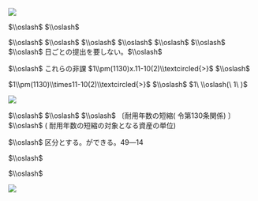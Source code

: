 ![](https://www.nta.go.jp/tmp/31845d78-3a82-4ce6-a7d0-ee0ed7d931aa/images/1597cd2b45433f9b7af377ecb8fa3a9843d0c58d8ff6d049247287337fe02a7e.jpg)

$\\oslash$ $\\oslash$

$\\oslash$ $\\oslash$ $\\oslash$ $\\oslash$ $\\oslash$ $\\oslash$ $\\oslash$ 日ごとの提出を要しない。$\\oslash$

$\\oslash$ これらの非課 $1\\pm(1130)x.11-10(2)\\textcircled{>}$ $\\oslash$

$1\\pm(1130)\\times11-10(2)\\textcircled{>}$ $\\oslash$ $1\ \\oslash(\ 1\ )$

![](https://www.nta.go.jp/tmp/31845d78-3a82-4ce6-a7d0-ee0ed7d931aa/images/5df47f9d50b2aac1464a496427bb9bcdb605f8beb80ef589d04abc02b6bcab5a.jpg)

$\\oslash$ $\\oslash$ $\\oslash$ 〔耐用年数の短縮( 令第130条関係) 〕 $\\oslash$ ( 耐用年数の短縮の対象となる資産の単位)

$\\oslash$ 区分とする。ができる。49―14

$\\oslash$

$\\oslash$

![](https://www.nta.go.jp/tmp/31845d78-3a82-4ce6-a7d0-ee0ed7d931aa/images/3750c2fa327a77a6451c08e16ce854ee233955f33d8106eaaa2a43dd0769ecc1.jpg)